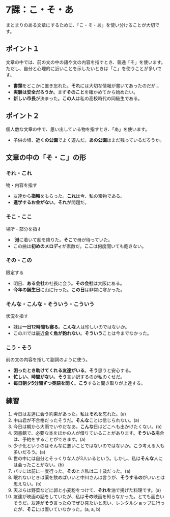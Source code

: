 # 7課：こ・そ・あ

まとまりのある文章にするために、「こ・そ・あ」を使い分けることが大切です。

## ポイント１

文章の中では、前の文の中の語や文の内容を指すとき、普通「そ」を使います。
ただし、自分と心理的に近いことを示したいときは「こ」を使うことが多いです。

- **書類**をどこかに置き忘れた。**それ**には大切な情報が書いてあったのだが...
- **実験は安全だろうか**。まず**そのこと**を確かめてから始めたい。
- **新しい市長**が決まった。**この人**は私の高校時代の同級生である。

## ポイント２

個人敵な文章の中で、思い出している物を指すとき、「あ」を使います。

- 子供の頃、**近くの公園**でよく遊んだ。**あの公園**はまだ残っているだろうか。

## 文章の中の「そ・こ」の形

### それ・これ

物・内容を指す

- 友達から**指輪**をもらった。**これ**は今、私の宝物である。
- **進学するお金がない**。**それ**が問題だ。

### そこ・ここ

場所・部分を指す

- `**港**に着いて船を降りた。**そこ**で母が待っていた。
- この曲は**初めのメロディ**が素敵だ。**ここ**は何度聞いても飽きない。

### その・この

限定する

- 明日、**ある会社**の社長に会う。**その会社**は大阪にある。
- **今年の誕生日**に山に行った。**この日**は非常に寒かった。

### そんな・こんな・そういう・こういう

状況を指す

- 妹は**一日12時間も寝る**。**こんな**人は珍しいのではないか。
- この川では最近**全く魚が釣れない**。**そういう**ことは今までなかった。

### こう・そう

前の文の内容を指して副詞のように使う。

- **困ったとき助けてくれる友達がいる**。**そう**思うと安心する。
- **忙しい、時間がない**。**そう**言い訳するのが私のくせだ。
- **毎日朝夕5分間ずつ英語を聞く**。**こう**すると聞き取りが上達する。

## 練習

1. 今日は友達に会う約束があった。私は**それ**を忘れた。(a)
2. 中山君が不合格だったそうだ。**そんな**ことは信じられない。(a)
3. 今日は朝から大雨でいやだなあ。**こんな**日はどこへも出かけたくない。(b)
4. 図書館で、必要な本をほかの人が借りていることがあります。**そういる**場合は、予約をすることができます。(a)
5. 少子化というのはそんなに悪いことではないのではないか。**こう**考える人も多いだろう。(a)
6. 世の中には自分とそっくりな人が3人いるという。しかし、私は**そんな**人には会ったことがない。(b)
7. パリには前に一度行った。**その**とき私は二十歳だった。(a)
8. 眠れないときは薬を飲めばいいと中川さんは言うが、**そうするの**がいいとは思えない。(b)
9. 天ぷらは野菜などに卵と小麦粉をつけて、**それを**油で揚げた料理です。(a)
10. 友達が映画の話をしていたが、私は**その**映画を知らなかった。とても面白いそうだ。友達が**そう**言ったのでぜひ見たいと思い、レンタルショップに行ったが、**そこ**には置いていなかった。(a, a, b)